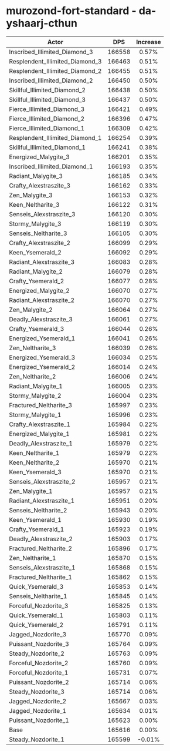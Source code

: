 # murozond-fort-standard - da-yshaarj-cthun
| Actor | DPS | Increase |
|---|:---:|:---:|
|Inscribed_Illimited_Diamond_3|166558|0.57%|
|Resplendent_Illimited_Diamond_3|166463|0.51%|
|Resplendent_Illimited_Diamond_2|166455|0.51%|
|Inscribed_Illimited_Diamond_2|166450|0.50%|
|Skillful_Illimited_Diamond_2|166438|0.50%|
|Skillful_Illimited_Diamond_3|166437|0.50%|
|Fierce_Illimited_Diamond_3|166421|0.49%|
|Fierce_Illimited_Diamond_2|166396|0.47%|
|Fierce_Illimited_Diamond_1|166309|0.42%|
|Resplendent_Illimited_Diamond_1|166254|0.39%|
|Skillful_Illimited_Diamond_1|166241|0.38%|
|Energized_Malygite_3|166201|0.35%|
|Inscribed_Illimited_Diamond_1|166193|0.35%|
|Radiant_Malygite_3|166185|0.34%|
|Crafty_Alexstraszite_3|166162|0.33%|
|Zen_Malygite_3|166153|0.32%|
|Keen_Neltharite_3|166122|0.31%|
|Senseis_Alexstraszite_3|166120|0.30%|
|Stormy_Malygite_3|166119|0.30%|
|Senseis_Neltharite_3|166105|0.30%|
|Crafty_Alexstraszite_2|166099|0.29%|
|Keen_Ysemerald_2|166092|0.29%|
|Radiant_Alexstraszite_3|166083|0.28%|
|Radiant_Malygite_2|166079|0.28%|
|Crafty_Ysemerald_2|166077|0.28%|
|Energized_Malygite_2|166070|0.27%|
|Radiant_Alexstraszite_2|166070|0.27%|
|Zen_Malygite_2|166064|0.27%|
|Deadly_Alexstraszite_3|166061|0.27%|
|Crafty_Ysemerald_3|166044|0.26%|
|Energized_Ysemerald_1|166041|0.26%|
|Zen_Neltharite_3|166039|0.26%|
|Energized_Ysemerald_3|166034|0.25%|
|Energized_Ysemerald_2|166014|0.24%|
|Zen_Neltharite_2|166006|0.24%|
|Radiant_Malygite_1|166005|0.23%|
|Stormy_Malygite_2|166004|0.23%|
|Fractured_Neltharite_3|165997|0.23%|
|Stormy_Malygite_1|165996|0.23%|
|Crafty_Alexstraszite_1|165984|0.22%|
|Energized_Malygite_1|165981|0.22%|
|Deadly_Alexstraszite_1|165979|0.22%|
|Keen_Neltharite_1|165979|0.22%|
|Keen_Neltharite_2|165970|0.21%|
|Keen_Ysemerald_3|165970|0.21%|
|Senseis_Alexstraszite_2|165957|0.21%|
|Zen_Malygite_1|165957|0.21%|
|Radiant_Alexstraszite_1|165951|0.20%|
|Senseis_Neltharite_2|165943|0.20%|
|Keen_Ysemerald_1|165930|0.19%|
|Crafty_Ysemerald_1|165923|0.19%|
|Deadly_Alexstraszite_2|165903|0.17%|
|Fractured_Neltharite_2|165896|0.17%|
|Zen_Neltharite_1|165870|0.15%|
|Senseis_Alexstraszite_1|165868|0.15%|
|Fractured_Neltharite_1|165862|0.15%|
|Quick_Ysemerald_3|165853|0.14%|
|Senseis_Neltharite_1|165845|0.14%|
|Forceful_Nozdorite_3|165825|0.13%|
|Quick_Ysemerald_1|165803|0.11%|
|Quick_Ysemerald_2|165791|0.11%|
|Jagged_Nozdorite_3|165770|0.09%|
|Puissant_Nozdorite_3|165764|0.09%|
|Steady_Nozdorite_2|165763|0.09%|
|Forceful_Nozdorite_2|165760|0.09%|
|Forceful_Nozdorite_1|165731|0.07%|
|Puissant_Nozdorite_2|165714|0.06%|
|Steady_Nozdorite_3|165714|0.06%|
|Jagged_Nozdorite_2|165667|0.03%|
|Jagged_Nozdorite_1|165634|0.01%|
|Puissant_Nozdorite_1|165623|0.00%|
|Base|165616|0.00%|
|Steady_Nozdorite_1|165599|-0.01%|
